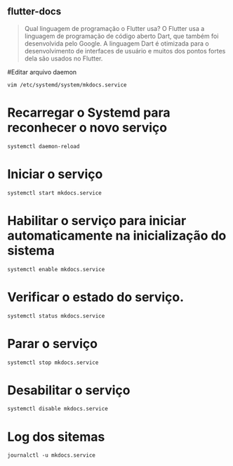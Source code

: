 ## flutter-docs

> Qual linguagem de programação o Flutter usa?
> O Flutter usa a linguagem de programação de código aberto Dart, que também foi desenvolvida pelo Google. A linguagem Dart é otimizada para o desenvolvimento de interfaces de usuário e muitos dos pontos fortes dela são usados no Flutter.

#Editar arquivo daemon

```
vim /etc/systemd/system/mkdocs.service

```

# Recarregar o Systemd para reconhecer o novo serviço

```
systemctl daemon-reload

```
# Iniciar o serviço

```
systemctl start mkdocs.service

```
# Habilitar o serviço para iniciar automaticamente na inicialização do sistema

```
systemctl enable mkdocs.service

```
# Verificar o estado do serviço. 

```
systemctl status mkdocs.service

```

# Parar o serviço

```
systemctl stop mkdocs.service

```

# Desabilitar o serviço

```
systemctl disable mkdocs.service

```

# Log dos sitemas 

```
journalctl -u mkdocs.service
```
